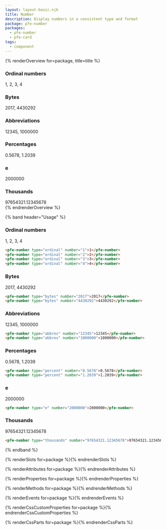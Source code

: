 ```yaml
---
layout: layout-basic.njk
title: Number
description: Display numbers in a consistent type and format
package: pfe-number
packages:
  - pfe-number
  - pfe-card
tags:
  - component
---
```


{% renderOverview for=package, title=title %}
  <div class="pfe-l-grid pfe-m-gutters pfe-m-all-4-col">
    <pfe-card>
      <h3 slot="header">Ordinal numbers</h3>
      <pfe-number type="ordinal" number="1">1</pfe-number>,
      <pfe-number type="ordinal" number="2">2</pfe-number>,
      <pfe-number type="ordinal" number="3">3</pfe-number>,
      <pfe-number type="ordinal" number="4">4</pfe-number>
    </pfe-card>
    <pfe-card>
      <h3 slot="header">Bytes</h3>
      <pfe-number type="bytes" number="2017">2017</pfe-number>,
      <pfe-number type="bytes" number="4430292">4430292</pfe-number>
    </pfe-card>
    <pfe-card>
      <h3 slot="header">Abbreviations</h3>
      <pfe-number type="abbrev" number="12345">12345</pfe-number>,
      <pfe-number type="abbrev" number="1000000">1000000</pfe-number>
    </pfe-card>
    <pfe-card>
      <h3 slot="header">Percentages</h3>
      <pfe-number type="percent" number="0.5678">0.5678</pfe-number>,
      <pfe-number type="percent" number="1.2039">1.2039</pfe-number>
    </pfe-card>
    <pfe-card>
      <h3 slot="header">e</h3>
      <pfe-number type="e" number="2000000">2000000</pfe-number>
    </pfe-card>
    <pfe-card>
      <h3 slot="header">Thousands</h3>
      <pfe-number type="thousands" number="97654321.12345678">97654321.12345678</pfe-number>
    </pfe-card>
  </div>
{% endrenderOverview %}

{% band header="Usage" %}
  ### Ordinal numbers
  <pfe-number type="ordinal" number="1">1</pfe-number>,
  <pfe-number type="ordinal" number="2">2</pfe-number>,
  <pfe-number type="ordinal" number="3">3</pfe-number>,
  <pfe-number type="ordinal" number="4">4</pfe-number>

  ```html
  <pfe-number type="ordinal" number="1">1</pfe-number>
  <pfe-number type="ordinal" number="2">2</pfe-number>
  <pfe-number type="ordinal" number="3">3</pfe-number>
  <pfe-number type="ordinal" number="4">4</pfe-number>
  ```

  ### Bytes
  <pfe-number type="bytes" number="2017">2017</pfe-number>,
  <pfe-number type="bytes" number="4430292">4430292</pfe-number>

  ```html
  <pfe-number type="bytes" number="2017">2017</pfe-number>
  <pfe-number type="bytes" number="4430292">4430292</pfe-number>
  ```

  ### Abbreviations
  <pfe-number type="abbrev" number="12345">12345</pfe-number>,
  <pfe-number type="abbrev" number="1000000">1000000</pfe-number>

  ```html
  <pfe-number type="abbrev" number="12345">12345</pfe-number>
  <pfe-number type="abbrev" number="1000000">1000000</pfe-number>
  ```

  ### Percentages
  <pfe-number type="percent" number="0.5678">0.5678</pfe-number>,
  <pfe-number type="percent" number="1.2039">1.2039</pfe-number>

  ```html
  <pfe-number type="percent" number="0.5678">0.5678</pfe-number>
  <pfe-number type="percent" number="1.2039">1.2039</pfe-number>
  ```

  ### e
  <pfe-number type="e" number="2000000">2000000</pfe-number>

  ```html
  <pfe-number type="e" number="2000000">2000000</pfe-number>
  ```

  ### Thousands
  <pfe-number type="thousands" number="97654321.12345678">97654321.12345678</pfe-number>

  ```html
  <pfe-number type="thousands" number="97654321.12345678">97654321.12345678</pfe-number>
  ```
{% endband %}

{% renderSlots for=package %}{% endrenderSlots %}

{% renderAttributes for=package %}{% endrenderAttributes %}

{% renderProperties for=package %}{% endrenderProperties %}

{% renderMethods for=package %}{% endrenderMethods %}

{% renderEvents for=package %}{% endrenderEvents %}

{% renderCssCustomProperties for=package %}{% endrenderCssCustomProperties %}

{% renderCssParts for=package %}{% endrenderCssParts %}
